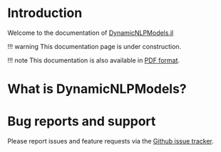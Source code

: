 # Introduction

Welcome to the documentation of [DynamicNLPModels.jl](https://github.com/sshin23/DynamicNLPModels.jl)

!!! warning
	This documentation page is under construction.
	
!!! note
	This documentation is also available in [PDF format](DynamicNLPModels.pdf).

# What is DynamicNLPModels?


# Bug reports and support
Please report issues and feature requests via the [Github issue tracker](https://github.com/sshin23/DynamicNLPModels.jl/issues). 
